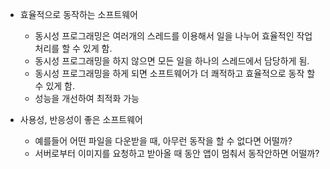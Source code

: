 - 효율적으로 동작하는 소프트웨어
    - 동시성 프로그래밍은 여러개의 스레드를 이용해서 일을 나누어 효율적인 작업 처리를 할 수 있게 함.
    - 동시성 프로그래밍을 하지 않으면 모든 일을 하나의 스레드에서 담당하게 됨.
    - 동시성 프로그래밍을 하게 되면 소프트웨어가 더 쾌적하고 효율적으로 동작 할 수 있게 함.
    - 성능을 개선하여 최적화 가능

- 사용성, 반응성이 좋은 소프트웨어
    - 예를들어 어떤 파일을 다운받을 때, 아무런 동작을 할 수 없다면 어떨까?
    - 서버로부터 이미지를 요청하고 받아올 때 동안 앱이 멈춰서 동작안하면 어떨까?
